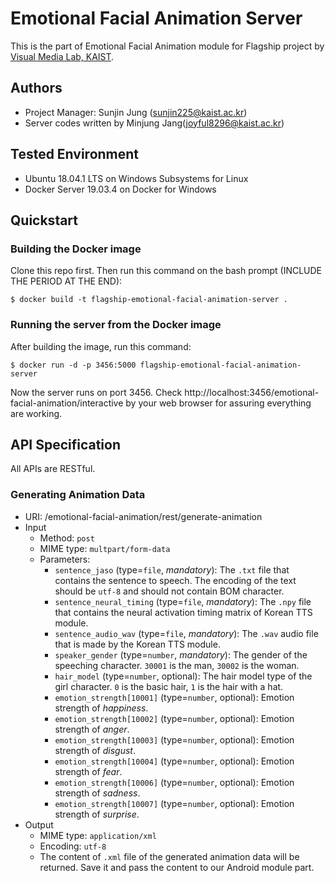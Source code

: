 # Emotional Facial Animation Server
This is the part of Emotional Facial Animation module for Flagship project by [Visual Media Lab, KAIST](http://vml.kaist.ac.kr).

## Authors
 - Project Manager: Sunjin Jung (<sunjin225@kaist.ac.kr>)
 - Server codes written by Minjung Jang(<joyful8296@kaist.ac.kr>)


## Tested Environment
 - Ubuntu 18.04.1 LTS on Windows Subsystems for Linux
 - Docker Server 19.03.4 on Docker for Windows


## Quickstart

### Building the Docker image
Clone this repo first. Then run this command on the bash prompt (INCLUDE THE PERIOD AT THE END):
```
$ docker build -t flagship-emotional-facial-animation-server .
```

### Running the server from the Docker image
After building the image, run this command:
```
$ docker run -d -p 3456:5000 flagship-emotional-facial-animation-server
```
Now the server runs on port 3456. Check http://localhost:3456/emotional-facial-animation/interactive by your web browser for assuring everything are working.


## API Specification
All APIs are RESTful.

### Generating Animation Data
 - URI: /emotional-facial-animation/rest/generate-animation
 - Input
   - Method: `post`
   - MIME type: `multpart/form-data`
   - Parameters:
     - `sentence_jaso` (type=`file`, *mandatory*): The `.txt` file that contains the sentence to speech. The encoding of the text should be `utf-8` and should not contain BOM character.
     - `sentence_neural_timing` (type=`file`, *mandatory*): The `.npy` file that contains the neural activation timing matrix of Korean TTS module.
     - `sentence_audio_wav` (type=`file`, *mandatory*): The `.wav` audio file that is made by the Korean TTS module.
     - `speaker_gender` (type=`number`, *mandatory*): The gender of the speeching character. `30001` is the man, `30002` is the woman.
     - `hair_model` (type=`number`, optional): The hair model type of the girl character. `0` is the basic hair, `1` is the hair with a hat.
     - `emotion_strength[10001]` (type=`number`, optional): Emotion strength of *happiness*.
     - `emotion_strength[10002]` (type=`number`, optional): Emotion strength of *anger*.
     - `emotion_strength[10003]` (type=`number`, optional): Emotion strength of *disgust*.
     - `emotion_strength[10004]` (type=`number`, optional): Emotion strength of *fear*.
     - `emotion_strength[10006]` (type=`number`, optional): Emotion strength of *sadness*.
     - `emotion_strength[10007]` (type=`number`, optional): Emotion strength of *surprise*.
 - Output
   - MIME type: `application/xml`
   - Encoding: `utf-8`
   - The content of `.xml` file of the generated animation data will be returned. Save it and pass the content to our Android module part.
